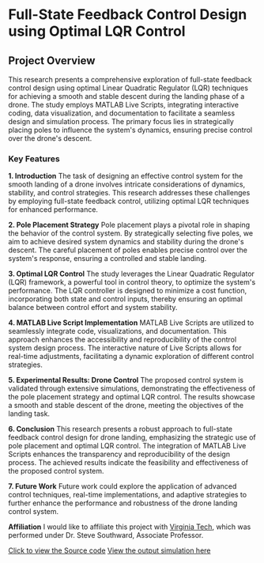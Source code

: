 # Full-State Feedback Control Design using Optimal LQR Control

## Project Overview
This research presents a comprehensive exploration of full-state feedback control design using optimal Linear Quadratic Regulator (LQR) techniques for achieving a smooth and stable descent during the landing phase of a drone. The study employs MATLAB Live Scripts, integrating interactive coding, data visualization, and documentation to facilitate a seamless design and simulation process. The primary focus lies in strategically placing poles to influence the system's dynamics, ensuring precise control over the drone's descent.

### Key Features

**1. Introduction**
The task of designing an effective control system for the smooth landing of a drone involves intricate considerations of dynamics, stability, and control strategies. This research addresses these challenges by employing full-state feedback control, utilizing optimal LQR techniques for enhanced performance.

**2. Pole Placement Strategy**
Pole placement plays a pivotal role in shaping the behavior of the control system. By strategically selecting five poles, we aim to achieve desired system dynamics and stability during the drone's descent. The careful placement of poles enables precise control over the system's response, ensuring a controlled and stable landing.

**3. Optimal LQR Control**
The study leverages the Linear Quadratic Regulator (LQR) framework, a powerful tool in control theory, to optimize the system's performance. The LQR controller is designed to minimize a cost function, incorporating both state and control inputs, thereby ensuring an optimal balance between control effort and system stability.

**4. MATLAB Live Script Implementation**
MATLAB Live Scripts are utilized to seamlessly integrate code, visualizations, and documentation. This approach enhances the accessibility and reproducibility of the control system design process. The interactive nature of Live Scripts allows for real-time adjustments, facilitating a dynamic exploration of different control strategies.

**5. Experimental Results: Drone Control**
The proposed control system is validated through extensive simulations, demonstrating the effectiveness of the pole placement strategy and optimal LQR control. The results showcase a smooth and stable descent of the drone, meeting the objectives of the landing task.

**6. Conclusion**
This research presents a robust approach to full-state feedback control design for drone landing, emphasizing the strategic use of pole placement and optimal LQR control. The integration of MATLAB Live Scripts enhances the transparency and reproducibility of the design process. The achieved results indicate the feasibility and effectiveness of the proposed control system.

**7. Future Work**
Future work could explore the application of advanced control techniques, real-time implementations, and adaptive strategies to further enhance the performance and robustness of the drone landing control system.

**Affiliation**
I would like to affiliate this project with <a href="https://www.vt.edu/">Virginia Tech</a>, which was performed under Dr. Steve Southward, Associate Professor.

<a href="Markdown view of project.md">Click to view the Source code</a>
<a href="Simulation_animation.gif">View the output simulation here</a>
